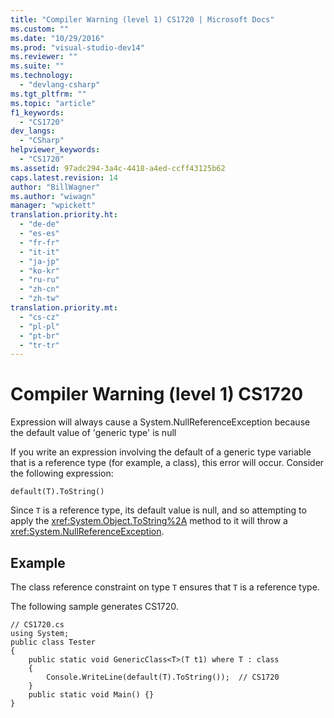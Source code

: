 ```yaml
---
title: "Compiler Warning (level 1) CS1720 | Microsoft Docs"
ms.custom: ""
ms.date: "10/29/2016"
ms.prod: "visual-studio-dev14"
ms.reviewer: ""
ms.suite: ""
ms.technology: 
  - "devlang-csharp"
ms.tgt_pltfrm: ""
ms.topic: "article"
f1_keywords: 
  - "CS1720"
dev_langs: 
  - "CSharp"
helpviewer_keywords: 
  - "CS1720"
ms.assetid: 97adc294-3a4c-4418-a4ed-ccff43125b62
caps.latest.revision: 14
author: "BillWagner"
ms.author: "wiwagn"
manager: "wpickett"
translation.priority.ht: 
  - "de-de"
  - "es-es"
  - "fr-fr"
  - "it-it"
  - "ja-jp"
  - "ko-kr"
  - "ru-ru"
  - "zh-cn"
  - "zh-tw"
translation.priority.mt: 
  - "cs-cz"
  - "pl-pl"
  - "pt-br"
  - "tr-tr"
---
```

# Compiler Warning (level 1) CS1720
Expression will always cause a System.NullReferenceException because the default value of 'generic type' is null  
  
 If you write an expression involving the default of a generic type variable that is a reference type (for example, a class), this error will occur. Consider the following expression:  
  
```  
default(T).ToString()  
```  
  
 Since `T` is a reference type, its default value is null, and so attempting to apply the <xref:System.Object.ToString%2A> method to it will throw a <xref:System.NullReferenceException>.  
  
## Example  
 The class reference constraint on type `T` ensures that `T` is a reference type.  
  
 The following sample generates CS1720.  
  
```  
// CS1720.cs  
using System;  
public class Tester   
{  
    public static void GenericClass<T>(T t1) where T : class   
    {  
        Console.WriteLine(default(T).ToString());  // CS1720  
    }  
    public static void Main() {}  
}  
```